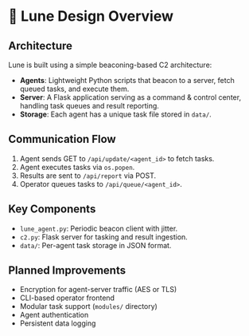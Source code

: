 # 🧠 Lune Design Overview

## Architecture

Lune is built using a simple beaconing-based C2 architecture:

- **Agents**: Lightweight Python scripts that beacon to a server, fetch queued tasks, and execute them.
- **Server**: A Flask application serving as a command & control center, handling task queues and result reporting.
- **Storage**: Each agent has a unique task file stored in `data/`.

## Communication Flow

1. Agent sends GET to `/api/update/<agent_id>` to fetch tasks.
2. Agent executes tasks via `os.popen`.
3. Results are sent to `/api/report` via POST.
4. Operator queues tasks to `/api/queue/<agent_id>`.

## Key Components

- `lune_agent.py`: Periodic beacon client with jitter.
- `c2.py`: Flask server for tasking and result ingestion.
- `data/`: Per-agent task storage in JSON format.

## Planned Improvements

- Encryption for agent-server traffic (AES or TLS)
- CLI-based operator frontend
- Modular task support (`modules/` directory)
- Agent authentication
- Persistent data logging
